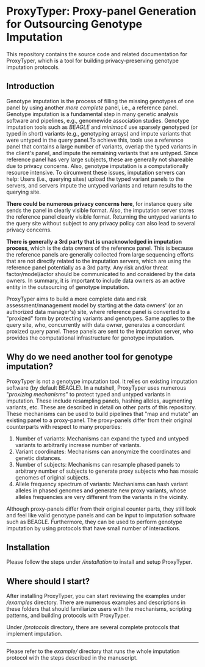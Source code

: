 # ProxyTyper: Proxy-panel Generation for Outsourcing Genotype Imputation 

This repository contains the source code and related documentation for ProxyTyper, which is a tool for building privacy-preserving genotype imputation protocols. 

## Introduction
Genotype imputation is the process of filling the missing genotypes of one panel by using another *more complete* panel, i.e., a reference panel. Genotype imputation is a fundamental step in many genetic analysis software and pipelines, e.g., genomewide association studies. Genotype imputation tools such as *BEAGLE* and *minimac4* use sparsely genotyped (or typed in short) variants (e.g., genotyping arrays) and impute variants that were untyped in the query panel.To achieve this, tools use a reference panel that contains a large number of variants, overlap the typed variants in the client's panel, and impute the remaining variants that are untyped. Since reference panel has very large subjects, these are generally not shareable due to privacy concerns. Also, genotype imputation is a computationally resource intensive. To circumvent these issues, imputation servers can help: Users (i.e., querying sites) upload the typed variant panels to the servers, and servers impute the untyped variants and return results to the querying site. 

**There could be numerous privacy concerns here**, for instance query site sends the panel in clearly visible format. Also, the imputation server stores the reference panel clearly visible format. Returning the untyped variants to the query site without subject to any privacy policy can also lead to several privacy concerns.

**There is generally a 3rd party that is unacknowledged in imputation process**, which is the data owners of the reference panel. This is because the reference panels are generally collected from large sequencing efforts that are not directly related to the imputation servers, which are using the reference panel potentially as a 3rd party. Any risk and/or threat factor/model/actor should be communicated to and considered by the data owners. In summary, it is important to include data owners as an active entity in the outsourcing of genotype imputation. 

ProxyTyper aims to build a more complete data and risk assessment/management model by starting at the data owners' (or an authorized data manager's) site, where reference panel is converted to a "proxized" form by protecting variants and genotypes. Same applies to the query site, who, concurrently with data owner, generates a concordant proxized query panel. These panels are sent to the imputation server, who provides the computational infrastructure for genotype imputation.

## Why do we need another tool for genotype imputation?
ProxyTyper is not a genotype imputation tool. It relies on existing imputation software (by default BEAGLE). In a nutshell, ProxyTyper uses numerous "*proxizing mechanisms*" to protect typed and untyped variants in imputation. These include resampling panels, hashing alleles, augmenting variants, etc. These are described in detail on other parts of this repository. These mechanisms can be used to build pipelines that "map and mutate" an existing panel to a proxy-panel. The proxy-panels differ from their original counterparts with respect to many properties:
<ol>
<li> Number of variants: Mechanisms can expand the typed and untyped variants to arbitrarily increase number of variants.
<li> Variant coordinates: Mechanisms can anonymize the coordinates and genetic distances. 
<li> Number of subjects: Mechanisms can resample phased panels to arbitrary number of subjects to generate proxy subjects who has mosaic genomes of original subjects.
<li> Allele frequency spectrum of variants: Mechanisms can hash variant alleles in phased genomes and generate new proxy variants, whose alleles frequencies are very different from the variants in the vicinity.
</ol>
Although proxy-panels differ from their original counter parts, they still look and feel like valid genotype panels and can be input to imputation software such as BEAGLE. Furthermore, they can be used to perform genotype imputation by using protocols that have small number of interactions.

## Installation
Please follow the steps under */installation* to install and setup ProxyTyper.

## Where should I start?
After installing ProxyTyper, you can start reviewing the examples under */examples* directory. There are numerous examples and descriptions in these folders that should familiarize users with the mechanisms, scripting patterns, and building protocols with ProxyTyper.

Under */protocols* directory, there are several complete protocols that implement imputation. 

---

Please refer to the *example/* directory that runs the whole imputation protocol with the steps described in the manuscript.